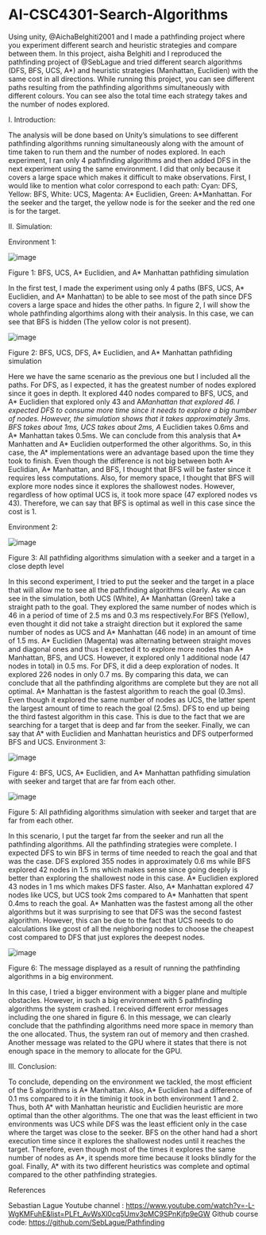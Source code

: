 # AI-CSC4301-Search-Algorithms
Using unity, @AichaBelghiti2001 and I made a pathfinding project where you experiment different search and heuristic strategies and compare between them.
In this project, aisha Belghiti and I reproduced the pathfinding project of @SebLague and tried different search algorithms (DFS, BFS, UCS, A*) and heuristic strategies (Manhattan, Euclidien) with the same cost in all directions. While running this project, you can see different paths resulting from the pathfinding algorithms simultaneously with different colours. You can see also the total time each strategy takes and the number of nodes explored.

I.	Introduction:

The analysis will be done based on Unity’s simulations to see different pathfinding algorithms running simultaneously along with the amount of time taken to run them and the number of nodes explored. In each experiment, I ran only 4 pathfinding algorithms and then added DFS in the next experiment using the same environment. I did that only because it covers a large space which makes it difficult to make observations. First, I would like to mention what color correspond to each path: Cyan: DFS, Yellow: BFS, White: UCS, Magenta: A* Euclidien, Green: A*Manhattan. For the seeker and the target, the yellow node is for the seeker and the red one is for the target. 

II.	Simulation:

Environment 1:

![image](https://user-images.githubusercontent.com/66698376/153771018-99646e2f-6ca1-4a9d-a281-a5242f588981.png)

Figure 1: BFS, UCS, A* Euclidien, and A* Manhattan pathfiding simulation

In the first test, I made the experiment using only 4 paths (BFS, UCS, A* Euclidien, and A* Manhattan) to be able to see most of the path since DFS covers a large space and hides the other paths. In figure 2, I will show the whole pathfinding algorthims along with their analysis. In this case, we can see that BFS is hidden (The yellow color is not present). 

![image](https://user-images.githubusercontent.com/66698376/153771021-c9d462fd-6fa6-48fc-ab0c-d2486fd556ed.png)

Figure 2: BFS, UCS, DFS, A* Euclidien, and A* Manhattan pathfiding simulation

Here we have the same scenario as the previous one but I included all the paths. 
For DFS, as I expected, it has the greatest number of nodes explored since it goes in depth. It explored 440 nodes compared to BFS, UCS, and A* Euclidien that explored only 43 and A*Manhattan that explored 46. I expected DFS to consume more time since it needs to explore a big number of nodes. However, the simulation shows that it takes approximately 3ms. BFS takes about 1ms, UCS takes about 2ms, A* Euclidien takes 0.6ms and A* Manhattan takes 0.5ms. We can conclude from this analysis that A* Manhatten and A* Euclidien outperformed the other algorithms. So, in this case, the A* implementations were an advantage based upon the time they took to finish. Even though the difference is not big between both A* Euclidian, A* Manhattan, and BFS, I thought that BFS will be faster since it requires less computations. Also, for memory space, I thought that BFS will explore more nodes since it explores the shallowest nodes. However, regardless of how optimal UCS is, it took more space (47 explored nodes vs 43). Therefore, we can say that BFS is optimal as well in this case since the cost is 1. 

Environment 2:

![image](https://user-images.githubusercontent.com/66698376/153771026-40095b88-e0ca-4955-941b-ccba19c09dac.png)

Figure 3: All pathfiding algorithms simulation with a seeker and a target in a close depth level

In this second experiment, I tried to put the seeker and the target in a place that will allow me to see all the pathfinding algorithms clearly. As we can see in the simulation, both UCS (White), A* Manhattan (Green) take a straight path to the goal. They explored the same number of nodes which is 46 in a period of time of 2.5 ms and 0.3 ms respectively.For BFS (Yellow), even thought it did not take a straight direction but it explored the same number of nodes as UCS and A* Manhattan (46 node) in an amount of time of 1.5 ms. A* Euclidien (Magenta) was alternating between straight moves and diagonal ones and thus I expected it to explore more nodes than A* Manhattan, BFS, and UCS. However, it explored only 1 additional node (47 nodes in total) in 0.5 ms. For DFS, it did a deep exploration of nodes. It explored 226 nodes in only 0.7 ms. 
By comparing this data, we can conclude that all the pathfinding algorithms are complete but they are not all optimal. A* Manhattan is the fastest algorithm to reach the goal (0.3ms). Even though it explored the same number of nodes as UCS, the latter spent the largest amount of time to reach the goal (2.5ms). DFS to end up being the third fastest algorithm in this case. This is due to the fact that we are searching for a target that is deep and far from the seeker. Finally, we can say that A* with Euclidien and Manhattan heuristics and DFS outperformed BFS and UCS.
Environment 3:

![image](https://user-images.githubusercontent.com/66698376/153771028-b69bfcab-35b9-495d-a908-10203b1a6f0d.png)

Figure 4: BFS, UCS, A* Euclidien, and A* Manhattan pathfiding simulation with seeker and target that are far from each other.

![image](https://user-images.githubusercontent.com/66698376/153771036-5cbd9bd5-00f4-4430-a47f-a4cae38a9445.png)

Figure 5: All pathfiding algorithms simulation with seeker and target that are far from each other.

In this scenario, I put the target far from the seeker and run all the pathfinding algorithms. All the pathfinding strategies were complete. I expected DFS to win  BFS in terms of time needed to reach the goal and that was the case. DFS explored 355 nodes in approximately 0.6 ms while BFS explored 42 nodes in 1.5 ms which makes sense since going deeply is better than exploring the shallowest node in this case. A* Euclidien explored 43 nodes in 1 ms which makes DFS faster. Also, A* Manhattan explored 47 nodes like UCS, but UCS took 2ms compared to A* Manhatten that spent 0.4ms to reach the goal. A* Manhatten was the fastest among all the other algorithms but it was surprising to see that DFS was the second fastest algorithm. However, this can be due to the fact that UCS needs to do calculations like gcost of all the neighboring nodes to choose the cheapest cost compared to DFS that just explores the deepest nodes.

![image](https://user-images.githubusercontent.com/66698376/153771042-628b4f87-5e46-4bdd-bf60-8baaee3c9503.png)

Figure 6: The message displayed as a result of running the pathfinding algorithms in a big environment.

In this case, I tried a bigger environment with a bigger plane and multiple obstacles. However, in such a big environment with 5 pathfinding algorithms the system crashed. I received different error messages including the one shared in figure 6. In this message, we can clearly conclude that the pathfinding algorithms need more space in memory than the one allocated. Thus, the system ran out of memory and then crashed. Another message was related to the GPU where it states that there is not enough space in the memory to allocate for the GPU.

III.	Conclusion:

To conclude, depending on the environment we tackled, the most efficient of the 5 algorithms is A* Manhattan. Also, A* Euclidien had a difference of 0.1 ms compared to it in the timinig it took in both environment 1 and 2. Thus, both A* with Manhattan heuristic and Euclidien heuristic are more optimal than the other algorithms. The one that was the least efficient in two environments was UCS while DFS was the least efficient only in the case where the target was close to the seeker. BFS on the other hand had a short execution time since it explores the shallowest nodes until it reaches the target. Therefore, even though most of the times it explores the same number of nodes as A*, it spends more time because it looks blindly for the goal. Finally, A* with its two different heuristics was complete and optimal compared to the other pathfinding strategies.

References

Sebastian Lague Youtube channel : https://www.youtube.com/watch?v=-L-WgKMFuhE&list=PLFt_AvWsXl0cq5Umv3pMC9SPnKjfp9eGW
Github course code: https://github.com/SebLague/Pathfinding 

